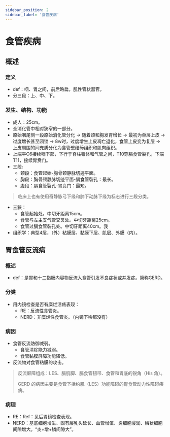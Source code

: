 ```yaml
---
sidebar_position: 2
sidebar_label: '食管疾病'
---
```


# 食管疾病

## 概述

### 定义

- def：咽、胃之间，前后略扁，肌性管状器官。
- 分三段：上、中、下。

###  发生、结构、功能

- 成人：25cm。
- 全消化管中相对狭窄的一部分。
- 原始咽尾侧一段原始消化管分化 -> 随着颈和胸发育增长 -> 最初为单层上皮 -> 过度增长甚至闭锁 -> 8w时，过度增生上皮凋亡退化，食管上皮变为复层 -> 上皮周围的间充质分化为食管壁结缔组织和肌肉组织。
- 上端平C6接续咽下部，下行于脊柱锥体和气管之间，T10穿膈食管裂孔，下端T11，接续胃贲门。
- 三段:
    - 颈段：食管起始-胸骨颈静脉切迹平面。
    - 胸段：胸骨颈静脉切迹平面-膈食管裂孔：最长。
    - 腹段：膈食管裂孔-胃贲门：最短。
> 临床上也有使用奇静脉弓下缘和肺下动脉下缘为标志进行三段分类。
- 三狭：
    - 食管起始处。中切牙距离15cm。
    - 食管与左主支气管交叉处。中切牙距离25cm。
    - 食管过膈食管裂孔处。中切牙距离40cm。我
- 组织学：典型4层，（外）粘膜层、黏膜下层、肌层、外膜（内）。

## 胃食管反流病

### 概述

- def：是胃和十二指肠内容物反流入食管引发不良症状或并发症。简称GERD。

### 分类

- 用内镜检查是否有糜烂溃疡表现：
    - RE：反流性食管炎。
    - NERD：非糜烂性食管炎。（内镜下啥都没有）

### 病因

- 食管反流防御减弱。
    - 食管清除能力减弱。
    - 食管黏膜屏障功能降低。
- 反流物对食管粘膜的攻击。
> 反流屏障组成：LES、膈肌脚、膈食管韧带、食管和胃底的锐角（His 角）。
>
> GERD 的病因主要是食管下括约肌（LES）功能障碍的胃食管动力性障碍疾病。

### 病理
- RE：Ref：见后胃镜检查表现。
- NERD：基底细胞增生、固有层乳头延长、血管增值、炎细胞浸润、鳞状细胞间隙增大。“炎+增+鳞间隙大”。